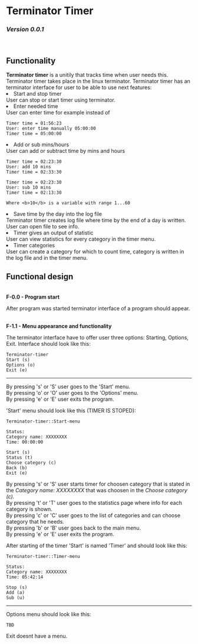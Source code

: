 <h1>Terminator Timer</h1>

<h3><i>Version 0.0.1</i></h3>
<br>
<h2>Functionality</h2>
<b>Terminator timer</b> is a unitily that tracks time when user needs this. Terminator timer takes place in the linux terminator. Terminator timer has an terminator interface for user to be able to use next features:

<li>Start and stop timer</li>
User can stop or start timer using terminator.
<li>Enter needed time</li>
    User can enter time for example instead of

    Timer time = 01:56:23
    User: enter time manually 05:00:00
    Timer time = 05:00:00

<li>Add or sub mins/hours</li>
User can add or subtract time by mins and hours

    Timer time = 02:23:30
    User: add 10 mins
    Timer time = 02:33:30

    Timer time = 02:23:30
    User: sub 10 mins
    Timer time = 02:13:30

    Where <b>10</b> is a variable with range 1...60

<li>Save time by the day into the log file</li>
Terminator timer creates log file where time by the end of a day is written. User can open file to see info.

<li>Timer gives an output of statistic</li>
User can view statistics for every category in the timer menu.

<li>Timer categories</li>
User can create a category for which to count time, category is written in the log file and in the timer menu.

<br>
<h2>Functional design</h2>

<br><b>F-0.0 - Program start</b>

After program was started terminator interface of a program should appear.

<br><b>F-1.1 - Menu appearance and functionality</b>

The terminator interface have to offer user three options: Starting, Options, Exit.
Interface should look like this:
```
Terminator-timer
Start (s)
Options (o)
Exit (e)
```
---

By pressing 's' or 'S' user goes to the 'Start' menu.<br>
By pressing 'o' or 'O' user goes to the 'Options' menu.<br>
By pressing 'e' or 'E' user exits the program.<br>

'Start' menu should look like this (TIMER IS STOPED):

```
Terminator-timer::Start-menu

Status:
Category name: XXXXXXXX
Time: 00:00:00

Start (s)
Status (t)
Choose category (c)
Back (b)
Exit (e)
```

By pressing 's' or 'S' user starts timer for choosen category that is stated in the <i>Category name: XXXXXXXX</i> that was choosen in the <i>Choose category (c).</i><br>
By pressing 't' or 'T' user goes to the statistics page where info for each category is shown.<br>
By pressing 'c' or 'C' user goes to the list of categories and can choose category that he needs.<br>
By pressing 'b' or 'B' user goes back to the main menu.<br>
By pressing 'e' or 'E' user exits the program.<br>

After starting of the timer 'Start' is named 'Timer' and should look like this:

```
Terminator-timer::Timer-menu

Status:
Category name: XXXXXXXX
Time: 05:42:14

Stop (s)
Add (a)
Sub (u)
```

---
Options menu should look like this:
```
TBD
```
Exit doesnt have a menu.
